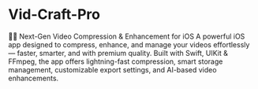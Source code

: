 # Vid-Craft-Pro
📱✨ Next-Gen Video Compression &amp; Enhancement for iOS A powerful iOS app designed to compress, enhance, and manage your videos effortlessly — faster, smarter, and with premium quality. Built with Swift, UIKit &amp; FFmpeg, the app offers lightning-fast compression, smart storage management, customizable export settings, and AI-based video enhancements.
